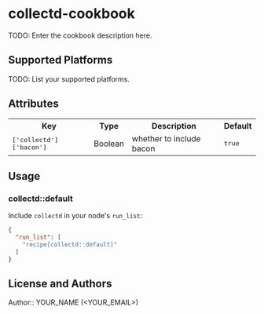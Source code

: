 # collectd-cookbook

TODO: Enter the cookbook description here.

## Supported Platforms

TODO: List your supported platforms.

## Attributes

<table>
  <tr>
    <th>Key</th>
    <th>Type</th>
    <th>Description</th>
    <th>Default</th>
  </tr>
  <tr>
    <td><tt>['collectd']['bacon']</tt></td>
    <td>Boolean</td>
    <td>whether to include bacon</td>
    <td><tt>true</tt></td>
  </tr>
</table>

## Usage

### collectd::default

Include `collectd` in your node's `run_list`:

```json
{
  "run_list": [
    "recipe[collectd::default]"
  ]
}
```

## License and Authors

Author:: YOUR_NAME (<YOUR_EMAIL>)
